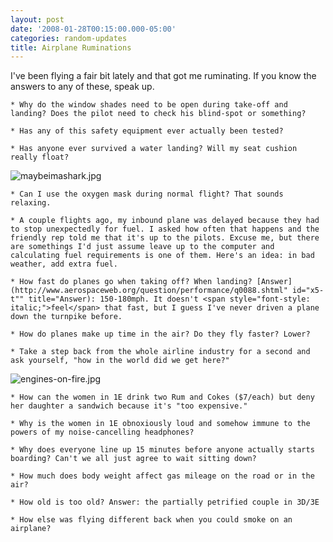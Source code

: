 ```yaml
---
layout: post
date: '2008-01-28T00:15:00.000-05:00'
categories: random-updates
title: Airplane Ruminations
---
```


I've been flying a fair bit lately and that got me ruminating. If you know the answers to any of these, speak up.



	* Why do the window shades need to be open during take-off and landing? Does the pilot need to check his blind-spot or something?

	* Has any of this safety equipment ever actually been tested?

	* Has anyone ever survived a water landing? Will my seat cushion really float?






![maybeimashark.jpg](/assets/2008/maybeimashark.jpg)



	* Can I use the oxygen mask during normal flight? That sounds relaxing.

	* A couple flights ago, my inbound plane was delayed because they had to stop unexpectedly for fuel. I asked how often that happens and the friendly rep told me that it's up to the pilots. Excuse me, but there are somethings I'd just assume leave up to the computer and calculating fuel requirements is one of them. Here's an idea: in bad weather, add extra fuel.

	* How fast do planes go when taking off? When landing? [Answer](http://www.aerospaceweb.org/question/performance/q0088.shtml" id="x5-t"" title="Answer): 150-180mph. It doesn't <span style="font-style: italic;">feel</span> that fast, but I guess I've never driven a plane down the turnpike before.

	* How do planes make up time in the air? Do they fly faster? Lower?

	* Take a step back from the whole airline industry for a second and ask yourself, "how in the world did we get here?"






![engines-on-fire.jpg](/assets/2008/engines-on-fire.jpg)



	* How can the women in 1E drink two Rum and Cokes ($7/each) but deny her daughter a sandwich because it's "too expensive."

	* Why is the women in 1E obnoxiously loud and somehow immune to the powers of my noise-cancelling headphones?

	* Why does everyone line up 15 minutes before anyone actually starts boarding? Can't we all just agree to wait sitting down?

	* How much does body weight affect gas mileage on the road or in the air?

	* How old is too old? Answer: the partially petrified couple in 3D/3E

	* How else was flying different back when you could smoke on an airplane?


